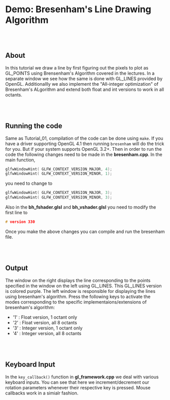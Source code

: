# Demo: Bresenham's Line Drawing Algorithm

<br>
<br>

## About

In this tutorial we draw a line by first figuring out the pixels to plot as GL_POINTS using Brensenham's Algorithm covered in the lectures. In a separate window we see how the same is done with GL_LINES provided by OpenGL. Additionallly we also implement the "All-integer optimization" of Bresenham's ALgorithm and extend both float and int versions to work in all octants.


<br>
<br>

## Running the code
Same as Tutorial_01, compilation of the code can be done using `make`.
If you have a driver supporting OpenGL 4.1 then running `bresenham` will do the trick for you. But if your system supports OpenGL 3.2+. Then in order to run the code the following changes need to be made in the **bresenham.cpp**. In the main function,

```cpp
glfwWindowHint( GLFW_CONTEXT_VERSION_MAJOR, 4);
glfwWindowHint( GLFW_CONTEXT_VERSION_MINOR, 1);
```

you need to change to

```cpp
glfwWindowHint( GLFW_CONTEXT_VERSION_MAJOR, 3);
glfwWindowHint( GLFW_CONTEXT_VERSION_MINOR, 3);
```

Also in the **bh_fshader.glsl** and **bh_vshader.glsl** you need to modify the first line to
```cpp
# version 330
```

Once you make the above changes you can compile and run the bresenham file.

<br>
<br>


## Output

The window on the right displays the line corresponding to the points specified in the window on the left using GL_LINES. This GL_LINES version is colored purple. The left window is responsible for displaying the lines using bresenham's algorithm. Press the following keys to activate the modes corresponding to the specific implementaions/extensions of bresenham's algorithm:

* '1' : Float version, 1 octant only
* '2' : Float version, all 8 octants
* '3' : Integer version, 1 octant only
* '4' : Integer version, all 8 octants

<br>
<br>


## Keyboard Input

In the `key_callback()` function in **gl_framework.cpp** we deal with various keyboard inputs. You can see that here we increment/decrement our rotation parameters whenever their respective key is pressed. Mouse callbacks work in a simialr fashion.
